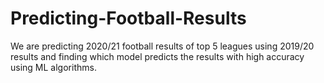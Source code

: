 # Predicting-Football-Results
We are predicting  2020/21 football results of top 5 leagues using  2019/20 results and finding which model predicts the results with high accuracy using ML algorithms. 
